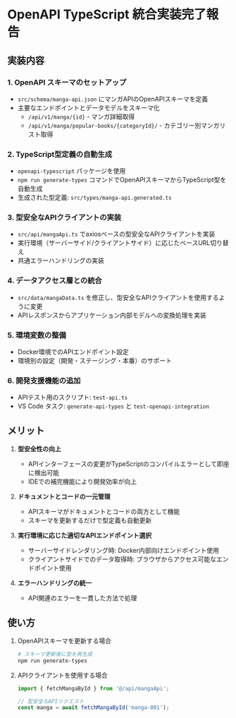 # OpenAPI TypeScript 統合実装完了報告

## 実装内容

### 1. OpenAPI スキーマのセットアップ
- `src/schema/manga-api.json` にマンガAPIのOpenAPIスキーマを定義
- 主要なエンドポイントとデータモデルをスキーマ化
  - `/api/v1/manga/{id}` - マンガ詳細取得
  - `/api/v1/manga/popular-books/{categoryId}/` - カテゴリー別マンガリスト取得

### 2. TypeScript型定義の自動生成
- `openapi-typescript` パッケージを使用
- `npm run generate-types` コマンドでOpenAPIスキーマからTypeScript型を自動生成
- 生成された型定義: `src/types/manga-api.generated.ts`

### 3. 型安全なAPIクライアントの実装
- `src/api/mangaApi.ts` でaxiosベースの型安全なAPIクライアントを実装
- 実行環境（サーバーサイド/クライアントサイド）に応じたベースURL切り替え
- 共通エラーハンドリングの実装

### 4. データアクセス層との統合
- `src/data/mangaData.ts` を修正し、型安全なAPIクライアントを使用するように変更
- APIレスポンスからアプリケーション内部モデルへの変換処理を実装

### 5. 環境変数の整備
- Docker環境でのAPIエンドポイント設定
- 環境別の設定（開発・ステージング・本番）のサポート

### 6. 開発支援機能の追加
- APIテスト用のスクリプト: `test-api.ts`
- VS Code タスク: `generate-api-types` と `test-openapi-integration`

## メリット

1. **型安全性の向上**
   - APIインターフェースの変更がTypeScriptのコンパイルエラーとして即座に検出可能
   - IDEでの補完機能により開発効率が向上

2. **ドキュメントとコードの一元管理**
   - APIスキーマがドキュメントとコードの両方として機能
   - スキーマを更新するだけで型定義も自動更新

3. **実行環境に応じた適切なAPIエンドポイント選択**
   - サーバーサイドレンダリング時: Docker内部向けエンドポイント使用
   - クライアントサイドでのデータ取得時: ブラウザからアクセス可能なエンドポイント使用

4. **エラーハンドリングの統一**
   - API関連のエラーを一貫した方法で処理

## 使い方

1. OpenAPIスキーマを更新する場合
   ```bash
   # スキーマ更新後に型を再生成
   npm run generate-types
   ```

2. APIクライアントを使用する場合
   ```typescript
   import { fetchMangaById } from '@/api/mangaApi';
   
   // 型安全なAPIリクエスト
   const manga = await fetchMangaById('manga-001');
   ```
